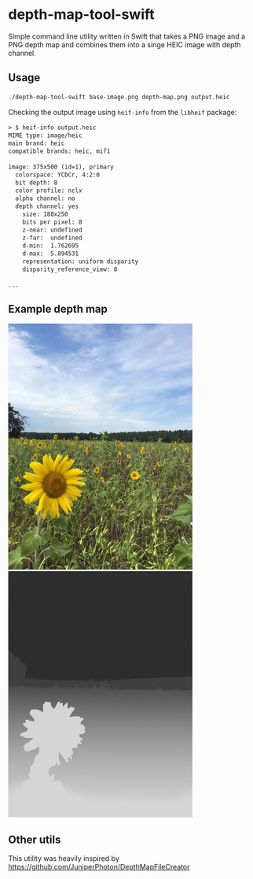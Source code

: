 # depth-map-tool-swift

Simple command line utility written in Swift that takes a PNG image and a PNG depth map and combines them into a singe HEIC image with depth channel.

## Usage

```sh
./depth-map-tool-swift base-image.png depth-map.png output.heic
```

Checking the output image using `heif-info` from the `libheif` package:

```
> $ heif-info output.heic
MIME type: image/heic
main brand: heic
compatible brands: heic, mif1

image: 375x500 (id=1), primary
  colorspace: YCbCr, 4:2:0
  bit depth: 8
  color profile: nclx
  alpha channel: no
  depth channel: yes
    size: 188x250
    bits per pixel: 8
    z-near: undefined
    z-far:  undefined
    d-min:  1.762695
    d-max:  5.894531
    representation: uniform disparity
    disparity_reference_view: 0

...
```

## Example depth map

![](examples/base-image.png)
![](examples/depth-map.png)

## Other utils

This utility was heavily inspired by https://github.com/JuniperPhoton/DepthMapFileCreator